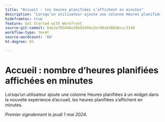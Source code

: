 ```yaml
---
title: "Accueil : les heures planifiées s’affichent en minutes"
description: "Lorsqu’un utilisateur ajoute une colonne Heures planifiées à un widget dans la nouvelle expérience personnelle, les heures planifiées s’affichent en minutes."
hidefromtoc: true
feature: Get Started with Workfront
source-git-commit: 6de2e70344be38b92d44c2ec90c6380a8ccc3140
workflow-type: tm+mt
source-wordcount: '60'
ht-degree: 6%

---
```



# Accueil : nombre d’heures planifiées affichées en minutes

Lorsqu’un utilisateur ajoute une colonne Heures planifiées à un widget dans la nouvelle expérience d’accueil, les heures planifiées s’affichent en minutes.

_Premier signalement le jeudi 1 mai 2024._
